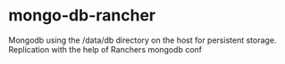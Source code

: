 # mongo-db-rancher
Mongodb using the /data/db directory on the host for persistent storage. Replication with the help of Ranchers mongodb conf
